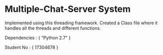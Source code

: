 # Multiple-Chat-Server System

Implemented using this threading framework. Created a Class file where it handles all the threads and different functions. 

Dependencies : {
"Python 2.7"
}

Student No : { 17304678 }

